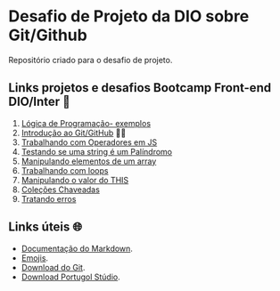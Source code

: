 # Desafio de Projeto da DIO sobre Git/Github
Repositório criado para o desafio de projeto.

## Links projetos e desafios Bootcamp Front-end DIO/Inter 🦍
1. [Lógica de Programação- exemplos](https://github.com/ikytussistemas/dio-desafio-github/tree/main/Exemplos_de_Lógica_de_Programação_em_Portugol)
2. [Introdução ao Git/GitHub](https://github.com/ikytussistemas/livro-receitas) 👨‍🍳
3. [Trabalhando com Operadores em JS](https://github.com/ikytussistemas/dio-desafio-github/blob/main/atividades/sintaxOperadores)
4. [Testando se uma string é um Palíndromo](https://github.com/ikytussistemas/dio-desafio-github/blob/main/atividades/palindromo)
5. [Manipulando elementos de um array](https://github.com/ikytussistemas/dio-desafio-github/blob/main/atividades/trocapar)
6. [Trabalhando com loops](https://github.com/ikytussistemas/dio-desafio-github/blob/main/atividades/alunosAprovados)
7. [Manipulando o valor do THIS](https://github.com/ikytussistemas/dio-desafio-github/blob/main/atividades/this)
8. [Coleções Chaveadas](https://github.com/ikytussistemas/dio-desafio-github/blob/main/atividades/colections)
9. [Tratando erros](https://github.com/ikytussistemas/dio-desafio-github/blob/main/atividades/tratandoErros)

## Links úteis 🌐
- [Documentação do Markdown](https://www.markdownguide.org/).
- [Emojis](https://getemoji.com/).
- [Download do Git](https://git-scm.com/downloads).
- [Download Portugol Stúdio](https://github.com/UNIVALI-LITE/Portugol-Studio).
